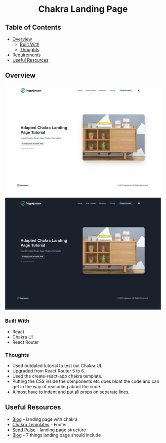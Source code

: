 <h1 align="center">Chakra Landing Page</h1>

## Table of Contents

- [Overview](#overview)
  - [Built With](#built-with)
  - [Thoughts](#thoughts)
- [Requirements](#requirements)
- [Useful Resources](#useful-resources)

## Overview

![](chakra-landing-light.png)
![](chakra-landing-dark.png)

### Built With

- React
- Chakra UI
- React Router  

### Thoughts

- Used outdated tutorial to test out Chakra UI. 
- Upgraded from React Router 5 to 6.
- Used the create-react-app chakra template.
- Putting the CSS inside the components etc does bloat the code and can get in the way of reasoning about the code. 
- Almost have to indent and put all props on separate lines.

## Useful Resources

- [Blog](https://raptis.wtf/blog/build-a-landing-page-with-chakra-ui-part-1/) - landing page with chakra
- [Chakra Templates](https://chakra-templates.dev/page-sections/footer) - Footer
- [Send Pulse](https://sendpulse.com/blog/landing-page-structure) - landing page structure
- [Blog](https://shaunhogg.com/insights/7-things-your-landing-pages-should-include/) - 7 things landing page should include
